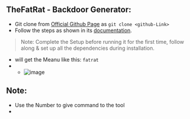 ## TheFatRat - Backdoor Generator: 
- Git clone from [Official Github Page](https://github.com/screetsec/TheFatRat#thefatrat) as `git clone <github-Link>`
- Follow the steps as shown in its [documentation](https://github.com/screetsec/TheFatRat#installation).
> Note: Complete the Setup before running it for the first time, follow along & set up all the dependencies during installation.
- will get the Meanu like this: `fatrat`
- - ![image](https://github.com/IOxCyber/ZtoM_Bootcamp/assets/40174034/b8ec7e91-e835-4699-be9b-fb7d2a7ceabe)

## Note:
- Use the Number to give command to the tool
- 
